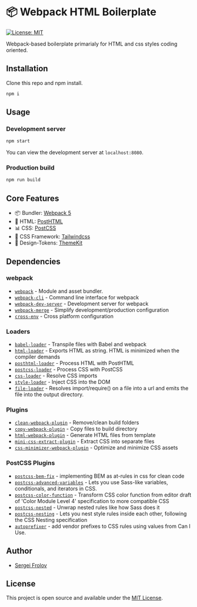 # 📦 Webpack HTML Boilerplate

[![License: MIT](https://img.shields.io/badge/License-MIT-blue.svg)](https://opensource.org/licenses/MIT)

Webpack-based boilerplate primarialy for HTML and css styles coding oriented.

## Installation

Clone this repo and npm install.

```bash
npm i
```

## Usage

### Development server

```bash
npm start
```

You can view the development server at `localhost:8080`.

### Production build

```bash
npm run build
```

## Core Features

- 📦 Bundler: [Webpack 5](https://webpack.js.org/)
- :page_facing_up: HTML: [PostHTML](https://github.com/posthtml)
- :bar_chart: CSS: [PostCSS](https://postcss.org/)
- :triangular_ruler: CSS Framework: [Tailwindcss](https://tailwindcss.com/)
- 🎨 Design-Tokens: [ThemeKit](https://github.com/bem/themekit)

## Dependencies

### webpack

- [`webpack`](https://github.com/webpack/webpack) - Module and asset bundler.
- [`webpack-cli`](https://github.com/webpack/webpack-cli) - Command line interface for webpack
- [`webpack-dev-server`](https://github.com/webpack/webpack-dev-server) - Development server for webpack
- [`webpack-merge`](https://github.com/survivejs/webpack-merge) - Simplify development/production configuration
- [`cross-env`](https://github.com/kentcdodds/cross-env) - Cross platform configuration

### Loaders

- [`babel-loader`](https://webpack.js.org/loaders/babel-loader/) - Transpile files with Babel and webpack
- [`html-loader`](https://webpack.js.org/loaders/html-loader/) - Exports HTML as string. HTML is minimized when the compiler demands
- [`posthtml-loader`](https://github.com/posthtml/posthtml-loader) - Process HTML with PostHTML
- [`postcss-loader`](https://webpack.js.org/loaders/postcss-loader/) - Process CSS with PostCSS
- [`css-loader`](https://webpack.js.org/loaders/css-loader/) - Resolve CSS imports
- [`style-loader`](https://webpack.js.org/loaders/style-loader/) - Inject CSS into the DOM
- [`file-loader`](https://webpack.js.org/loaders/file-loader/) - Resolves import/require() on a file into a url and emits the file into the output directory.

### Plugins

- [`clean-webpack-plugin`](https://github.com/johnagan/clean-webpack-plugin) - Remove/clean build folders
- [`copy-webpack-plugin`](https://github.com/webpack-contrib/copy-webpack-plugin) - Copy files to build directory
- [`html-webpack-plugin`](https://github.com/jantimon/html-webpack-plugin) - Generate HTML files from template
- [`mini-css-extract-plugin`](https://github.com/webpack-contrib/mini-css-extract-plugin) - Extract CSS into separate files
- [`css-minimizer-webpack-plugin`](https://webpack.js.org/plugins/css-minimizer-webpack-plugin/) - Optimize and minimize CSS assets

### PostCSS Plugins

- [`postcss-bem-fix`](https://github.com/supermonkeyz/postcss-bem-fix) - implementing BEM as at-rules in css for clean code
- [`postcss-advanced-variables`](https://github.com/jonathantneal/postcss-advanced-variables) - Lets you use Sass-like variables, conditionals, and iterators in CSS.
- [`postcss-color-function`](https://github.com/postcss/postcss-color-function) - Transform CSS color function from editor draft of 'Color Module Level 4' specification to more compatible CSS
- [`postcss-nested`](https://github.com/postcss/postcss-nested) - Unwrap nested rules like how Sass does it
- [`postcss-nesting`](https://github.com/jonathantneal/postcss-nesting) - Lets you nest style rules inside each other, following the CSS Nesting specification
- [`autoprefixer`](https://github.com/postcss/autoprefixer) - add vendor prefixes to CSS rules using values from Can I Use.

## Author

- [Sergei Frolov](https://github.com/mayoujin)

## License

This project is open source and available under the [MIT License](LICENSE).
